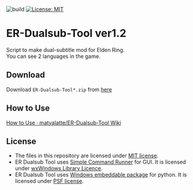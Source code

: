 ![build](https://github.com/matyalatte/ER-Dualsub-Tool/actions/workflows/main.yml/badge.svg)
[![License: MIT](https://img.shields.io/badge/License-MIT-yellow.svg)](https://opensource.org/licenses/MIT)

# ER-Dualsub-Tool ver1.2
Script to make dual-subtitle mod for Elden Ring.<br>
You can see 2 languages in the game.

## Download
Download `ER-Dualsub-Tool*.zip` from [here](https://github.com/matyalatte/ER-Dualsub-Tool/releases)

## How to Use
[How to Use · matyalatte/ER-Dualsub-Tool Wiki](https://github.com/matyalatte/ER-Dualsub-Tool/wiki/How-to-Use)

## License
* The files in this repository are licensed under [MIT license](https://github.com/matyalatte/ER-Dualsub-Tool/blob/main/LICENSE).
* ER Dualsub Tool uses [Simple Command Runner](https://github.com/matyalatte/Simple-Command-Runner) for GUI. It is licensed under [wxWindows Library Licence](https://github.com/wxWidgets/wxWidgets/blob/master/docs/licence.txt).
* ER Dualsub Tool uses [Windows embeddable package](https://www.python.org/downloads/windows/) for python. It is licensed under [PSF license](https://docs.python.org/3/license.html).

